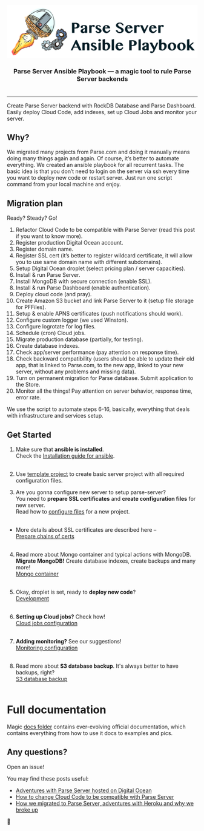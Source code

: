 <h3 align="center">
  <a href="https://stanfy.com"><img src="docs/pics/parse_ansible.png" alt="Parse Ansible Playbook — a magic tool to rule Parse Server backends." width="1310"></a>
  <br>
  <br>
  Parse Server Ansible Playbook — a magic tool to rule Parse Server backends
  <br>
  <br>
</h3>

-----

Create Parse Server backend with RockDB Database and Parse Dashboard. Easily deploy Cloud Code, add indexes, set up Cloud Jobs and monitor your server. 
<br>

## Why?
We migrated many projects from Parse.com and doing it manually means doing many things again and again. Of course, it’s better to automate everything. We created an ansible playbook for all recurrent tasks. The basic idea is that you don’t need to login on the server via ssh every time you want to deploy new code or restart server. Just run one script command from your local machine and enjoy.

## Migration plan
Ready? Steady? Go!

1. Refactor Cloud Code to be compatible with Parse Server (read this post if you want to know more).
2. Register production Digital Ocean account.
3. Register domain name.
4. Register SSL cert (it’s better to register wildcard certificate, it will allow you to use same domain name with different subdomains).
5. Setup Digital Ocean droplet (select pricing plan / server capacities).
6. Install & run Parse Server.
7. Install MongoDB with secure connection (enable SSL).
8. Install & run Parse Dashboard (enable authentication).
9. Deploy cloud code (and pray).
10. Create Amazon S3 bucket and link Parse Server to it (setup file storage for PFFiles).
11. Setup & enable APNS certificates (push notifications should work).
12. Configure custom logger (we used Winston).
13. Configure logrotate for log files.
14. Schedule (cron) Cloud jobs.
15. Migrate production database (partially, for testing). 
16. Create database indexes.
17. Check app/server performance (pay attention on response time).
18. Check backward compatibility (users should be able to update their old app, that is linked to Parse.com, to the new app, linked to your new server, without any problems and missing data).
19. Turn on permanent migration for Parse database. Submit application to the Store.
20. Monitor all the things! Pay attention on server behavior, response time, error rate.

We use the script to automate steps 6-16, basically, everything that deals with infrastructure and services setup.


## Get Started

1. Make sure that **ansible is installed**. <br/>
Check the [Installation guide for ansible](docs/Installation.md).<br/><br/>

2. Use [template project](templates/default-project) to create basic server project with all required configuration files.

3. Are you gonna configure new server to setup parse-server? <br/>
You need to **prepare SSL certificates** and **create configuration files** for new server.<br/>
Read how to [configure files](docs/Configuration.md) for a new project.<br/><br/>
  - More details about SSL certificates are described here – <br/>
  [Prepare chains of certs](docs/SSL.md)<br/><br/>

4. Read more about Mongo container and typical actions with MongoDB. **Migrate MongoDB!** Create database indexes, create backups and many more! <br/>
[Mongo container](docs/Mongo.md)<br/><br/>

5. Okay, droplet is set, ready to **deploy new code**?<br/>
[Development](docs/Development.md)<br/><br/>

6. **Setting up Cloud jobs?** Check how!<br/>
[Cloud jobs configuration](docs/Jobs.md)<br/><br/>

7. **Adding monitoring?** See our suggestions!<br/>
[Monitoring configuration](docs/Monitoring.md)<br/><br/>

8. Read more about **S3 database backup**. It's always better to have backups, right?<br/> 
[S3 database backup](docs/S3-backup.md)<br/><br/>

# Full documentation

Magic [docs folder](docs) contains ever-evolving official documentation, which contains everything from how to use it docs to examples and pics. 

## Any questions?

Open an issue!


You may find these posts useful:

- [Adventures with Parse Server hosted on Digital Ocean](https://stanfy.com/blog/running-parse-server-on-digital-ocean/)
- [How to change Cloud Code to be compatible with Parse Server](https://stanfy.com/blog/how-to-change-cloud-code-to-be-compatible-with-parse-server/)
- [How we migrated to Parse Server, adventures with Heroku and why we broke up](https://stanfy.com/blog/how-we-migrated-to-parse-server-adventures-with-heroku-and-why-we-broke-up/)


💙
